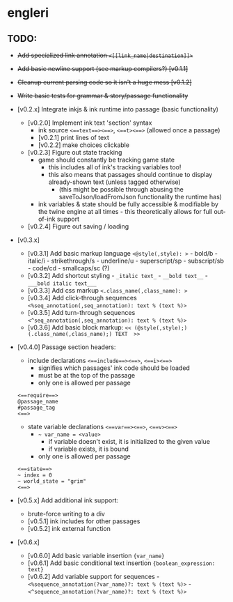 # engleri

## TODO:
- ~~Add specialized link annotation `<[[link_name|destination]]>`~~
- ~~Add basic newline support (see markup compilers?) [v0.1.1]~~
- ~~Cleanup current parsing code so it isn't a huge mess [v0.1.2]~~
- ~~Write basic tests for grammar & story/passage functionality~~

- [v0.2.x] Integrate inkjs & ink runtime into passage (basic functionality)
	- [v0.2.0] Implement ink text 'section' syntax 
		-  ink source `<==text==><==>`, `<==t><==>` (allowed once a passage)
		- [v0.2.1] print lines of text 
		- [v0.2.2] make choices clickable 
	- [v0.2.3] Figure out state tracking 
		- game should constantly be tracking game state
			- this includes all of ink's tracking variables too!
			- this also means that passages should continue to display already-shown text (unless tagged otherwise)
				- (this might be possible through abusing the saveToJson/loadFromJson functionality the runtime has)
		- ink variables & state should be fully accessible & modifiable by the twine engine at all times
				- this theoretically allows for full out-of-ink support
	- [v0.2.4] Figure out saving / loading 

- [v0.3.x]
	- [v0.3.1] Add basic markup language `<@style(,style): >`
			- bold/b
			- italic/i
			- strikethrough/s
			- underline/u
			- superscript/sp
			- subscript/sb
			- code/cd
			- smallcaps/sc (?)
	- [v0.3.2] Add shortcut styling
			- `_italic text_`
			- `__bold text__`
			- `___bold italic text___`
	- [v0.3.3] Add css markup `<.class_name(,class_name): >` 
	- [v0.3.4] Add click-through sequences `<%seq_annotation(,seq_annotation): text % (text %)>` 
	- [v0.3.5] Add turn-through sequences `<^seq_annotation(,seq_annotation): text % (text %)>` 
	- [v0.3.6] Add basic block markup: 
			```
			<< (@style(,style);)(.class_name(,class_name);)
			TEXT 
			>>
			```

- [v0.4.0] Passage section headers: 
    - include declarations `<==include==><==>`, `<==i><==>`
        - signifies which passages' ink code should be loaded
        - must be at the top of the passage
        - only one is allowed per passage
    ```
    <==require==>
    @passage_name
    #passage_tag
    <==>
    ```
    - state variable declarations `<==var==><==>`, `<==v><==>`
        - `~ var_name = <value>`
            - if variable doesn't exist, it is initialized to the given value
            - if variable exists, it is bound
        - only one is allowed per passage
    ```
    <==state==>
    ~ index = 0
    ~ world_state = "grim"
    <==>
    ```

- [v0.5.x] Add additional ink support: 
    - brute-force writing to a div 
    - [v0.5.1] ink includes for other passages 
    - [v0.5.2] ink external function 

- [v0.6.x] 
	- [v0.6.0] Add basic variable insertion `{var_name}` 
	- [v0.6.1] Add basic conditional text insertion `{boolean_expression: text}` 
	- [v0.6.2] Add variable support for sequences 
			- `<%sequence_annotation(?var_name)?: text % (text %)>`
			- `<^sequence_annotation(?var_name)?: text % (text %)>`


